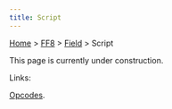 ```yaml
---
title: Script
---
```


[Home](../../Main%20Page.md.md) > [FF8](../../FF8.md) > [Field](../Field.md) > Script

This page is currently under construction.

Links:

[Opcodes][].

  [Opcodes]: Script/Opcodes.md "wikilink"
